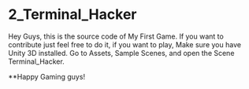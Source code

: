 # 2_Terminal_Hacker
Hey Guys, this is the source code of My First Game. If you want to contribute just feel free to do it, if you want to play,
Make sure you have Unity 3D installed.
Go to Assets,
Sample Scenes,
and open the Scene Terminal_Hacker.

**Happy Gaming guys!
